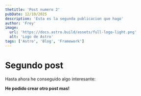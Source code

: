 ```yaml
---
thetitle: 'Post numero 2'
pubDate: 12/10/2025
description: 'Esta es la segunda publicacion que hago'
author: 'Frey'
image: 
  url: 'https://docs.astro.build/assets/full-logo-light.png'
  alt: 'Logo de Astro'
tags: ['Astro', 'Blog', 'Framework']
---
```


# Segundo post

Hasta ahora he conseguido algo interesante:

**He podido crear otro post mas!**
